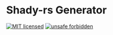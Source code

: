 # Shady-rs Generator

[![MIT licensed](https://img.shields.io/badge/license-GNU/GPL-blue.svg)](../LICENSE)
[![unsafe forbidden](https://img.shields.io/badge/unsafe-forbidden-success.svg)](https://github.com/rust-secure-code/safety-dance/)